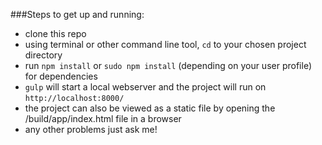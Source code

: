 ###Steps to get up and running:
* clone this repo
* using terminal or other command line tool, `cd` to your chosen project directory
* run `npm install` or `sudo npm install` (depending on your user profile) for dependencies
* `gulp` will start a local webserver and the project will run on `http://localhost:8000/`
* the project can also be viewed as a static file by opening the /build/app/index.html file in a browser
* any other problems just ask me!
